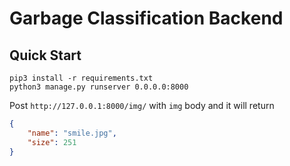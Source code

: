 # Garbage Classification Backend

## Quick Start

```shell script
pip3 install -r requirements.txt
python3 manage.py runserver 0.0.0.0:8000

```

Post `http://127.0.0.1:8000/img/` with `img` body and it will return

```json
{
    "name": "smile.jpg",
    "size": 251
}
```